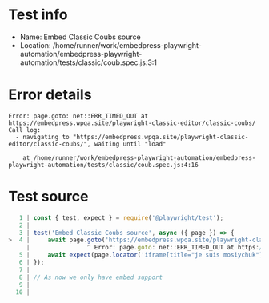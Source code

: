 # Test info

- Name: Embed Classic Coubs source
- Location: /home/runner/work/embedpress-playwright-automation/embedpress-playwright-automation/tests/classic/coub.spec.js:3:1

# Error details

```
Error: page.goto: net::ERR_TIMED_OUT at https://embedpress.wpqa.site/playwright-classic-editor/classic-coubs/
Call log:
  - navigating to "https://embedpress.wpqa.site/playwright-classic-editor/classic-coubs/", waiting until "load"

    at /home/runner/work/embedpress-playwright-automation/embedpress-playwright-automation/tests/classic/coub.spec.js:4:16
```

# Test source

```ts
   1 | const { test, expect } = require('@playwright/test');
   2 |
   3 | test('Embed Classic Coubs source', async ({ page }) => {
>  4 |     await page.goto('https://embedpress.wpqa.site/playwright-classic-editor/classic-coubs/');
     |                ^ Error: page.goto: net::ERR_TIMED_OUT at https://embedpress.wpqa.site/playwright-classic-editor/classic-coubs/
   5 |     await expect(page.locator('iframe[title="je suis mosiychuk"]').contentFrame().locator('.viewer__controls__container > .viewer__hand')).toBeVisible();
   6 | });
   7 |
   8 | // As now we only have embed support
   9 |
  10 |
```